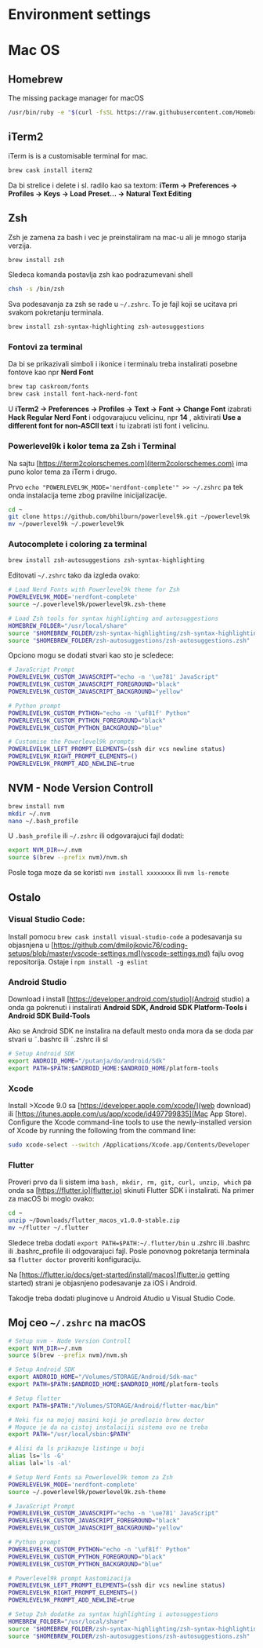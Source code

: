 # Environment settings

# Mac OS

## Homebrew

The missing package manager for macOS
```sh
/usr/bin/ruby -e "$(curl -fsSL https://raw.githubusercontent.com/Homebrew/install/master/install)"
```

## iTerm2

iTerm is is a customisable terminal for mac.
```sh
brew cask install iterm2
```
Da bi strelice i delete i sl. radilo kao sa textom: __iTerm → Preferences → Profiles → Keys → Load Preset... → Natural Text Editing__

## Zsh

Zsh je zamena za bash i vec je preinstaliram na mac-u ali je mnogo starija verzija.
```sh
brew install zsh
```

Sledeca komanda postavlja zsh kao podrazumevani shell
```sh
chsh -s /bin/zsh
```

Sva podesavanja za zsh se rade u `~/.zshrc`. To je fajl koji se ucitava pri svakom pokretanju terminala.

```sh
brew install zsh-syntax-highlighting zsh-autosuggestions
```

### Fontovi za terminal
Da bi se prikazivali simboli i ikonice i terminalu treba instalirati posebne fontove kao npr __Nerd Font__
```sh
brew tap caskroom/fonts
brew cask install font-hack-nerd-font
```
U __iTerm2 -> Preferences -> Profiles -> Text -> Font -> Change Font__ izabrati __Hack Regular Nerd Font__ i odgovarajucu velicinu, npr __14__ , aktivirati __Use a different font for non-ASCII text__ i tu izabrati isti font i velicinu.
### Powerlevel9k i kolor tema za Zsh i Terminal
Na sajtu [https://iterm2colorschemes.com](iterm2colorschemes.com) ima puno kolor tema za iTerm i drugo.

Prvo `echo "POWERLEVEL9K_MODE='nerdfont-complete'" >> ~/.zshrc` pa tek onda instalacija teme zbog pravilne inicijalizacije.

```sh
cd ~
git clone https://github.com/bhilburn/powerlevel9k.git ~/powerlevel9k
mv ~/powerlevel9k ~/.powerlevel9k
```
### Autocomplete i coloring za terminal
```sh
brew install zsh-autosuggestions zsh-syntax-highlighting
```

Editovati `~/.zshrc` tako da izgleda ovako:
```sh
# Load Nerd Fonts with Powerlevel9k theme for Zsh
POWERLEVEL9K_MODE='nerdfont-complete'
source ~/.powerlevel9k/powerlevel9k.zsh-theme

# Load Zsh tools for syntax highlighting and autosuggestions
HOMEBREW_FOLDER="/usr/local/share"
source "$HOMEBREW_FOLDER/zsh-syntax-highlighting/zsh-syntax-highlighting.zsh"
source "$HOMEBREW_FOLDER/zsh-autosuggestions/zsh-autosuggestions.zsh"
```

Opciono mogu se dodati stvari kao sto je scledece:
```sh
# JavaScript Prompt
POWERLEVEL9K_CUSTOM_JAVASCRIPT="echo -n '\ue781' JavaScript"
POWERLEVEL9K_CUSTOM_JAVASCRIPT_FOREGROUND="black"
POWERLEVEL9K_CUSTOM_JAVASCRIPT_BACKGROUND="yellow"

# Python prompt
POWERLEVEL9K_CUSTOM_PYTHON="echo -n '\uf81f' Python"
POWERLEVEL9K_CUSTOM_PYTHON_FOREGROUND="black"
POWERLEVEL9K_CUSTOM_PYTHON_BACKGROUND="blue"

# Customise the Powerlevel9k prompts
POWERLEVEL9K_LEFT_PROMPT_ELEMENTS=(ssh dir vcs newline status)
POWERLEVEL9K_RIGHT_PROMPT_ELEMENTS=()
POWERLEVEL9K_PROMPT_ADD_NEWLINE=true
```

## NVM - Node Version Controll
```sh
brew install nvm
mkdir ~/.nvm
nano ~/.bash_profile
```
U `.bash_profile` ili `~/.zshrc` ili odgovarajuci fajl dodati:
```sh
export NVM_DIR=~/.nvm
source $(brew --prefix nvm)/nvm.sh
```
Posle toga moze da se koristi `nvm install xxxxxxxx` ili `nvm ls-remote`

## Ostalo
### Visual Studio Code:
Install pomocu `brew cask install visual-studio-code` a podesavanja su objasnjena u [https://github.com/dmilojkovic76/coding-setups/blob/master/vscode-settings.md](vscode-settings.md) fajlu ovog repositorija.
Ostaje i `npm install -g eslint`

### Android Studio
Download i install [https://developer.android.com/studio](Android studio) a onda ga pokrenuti i instalirati __Android SDK, Android SDK Platform-Tools i Android SDK Build-Tools__

Ako se Android SDK ne instalira na default mesto onda mora da se doda par stvari u ˜.bashrc ili ˜.zshrc ili sl
```sh
# Setup Android SDK
export ANDROID_HOME="/putanja/do/android/Sdk"
export PATH=$PATH:$ANDROID_HOME:$ANDROID_HOME/platform-tools
```

### Xcode
Install >Xcode 9.0 sa [https://developer.apple.com/xcode/](web download) ili [https://itunes.apple.com/us/app/xcode/id497799835](Mac App Store).
Configure the Xcode command-line tools to use the newly-installed version of Xcode by running the following from the command line:
```sh
sudo xcode-select --switch /Applications/Xcode.app/Contents/Developer
```

### Flutter
Proveri prvo da li sistem ima `bash, mkdir, rm, git, curl, unzip, which` pa onda sa [https://flutter.io](flutter.io) skinuti Flutter SDK i instalirati. Na primer za macOS bi moglo ovako:
```sh
cd ~
unzip ~/Downloads/flutter_macos_v1.0.0-stable.zip
mv ~/flutter ~/.flutter
```
Sledece treba dodati `export PATH=$PATH:~/.flutter/bin` u .zshrc ili .bashrc ili .bashrc_profile ili odgovarajuci fajl. Posle ponovnog pokretanja terminala sa `flutter doctor` proveriti konfiguraciju.

Na [https://flutter.io/docs/get-started/install/macos](flutter.io getting started) strani je objasnjeno podesavanje za iOS i Android.

Takodje treba dodati pluginove u Android Atudio u Visual Studio Code.

## Moj ceo `~/.zshrc` na macOS
```sh
# Setup nvm - Node Version Controll
export NVM_DIR=~/.nvm
source $(brew --prefix nvm)/nvm.sh

# Setup Android SDK
export ANDROID_HOME="/Volumes/STORAGE/Android/Sdk-mac"
export PATH=$PATH:$ANDROID_HOME:$ANDROID_HOME/platform-tools

# Setup flutter
export PATH=$PATH:"/Volumes/STORAGE/Android/flutter-mac/bin"

# Neki fix na mojoj masini koji je predlozio brew doctor
# Moguce je da na cistoj instalaciji sistema ovo ne treba
export PATH="/usr/local/sbin:$PATH"

# Alisi da ls prikazuje listinge u boji
alias ls='ls -G'
alias lal='ls -al'

# Setup Nerd Fonts sa Powerlevel9k temom za Zsh
POWERLEVEL9K_MODE='nerdfont-complete'
source ~/.powerlevel9k/powerlevel9k.zsh-theme

# JavaScript Prompt
POWERLEVEL9K_CUSTOM_JAVASCRIPT="echo -n '\ue781' JavaScript"
POWERLEVEL9K_CUSTOM_JAVASCRIPT_FOREGROUND="black"
POWERLEVEL9K_CUSTOM_JAVASCRIPT_BACKGROUND="yellow"

# Python prompt
POWERLEVEL9K_CUSTOM_PYTHON="echo -n '\uf81f' Python"
POWERLEVEL9K_CUSTOM_PYTHON_FOREGROUND="black"
POWERLEVEL9K_CUSTOM_PYTHON_BACKGROUND="blue"

# Powerlevel9k prompt kastomizacija
POWERLEVEL9K_LEFT_PROMPT_ELEMENTS=(ssh dir vcs newline status)
POWERLEVEL9K_RIGHT_PROMPT_ELEMENTS=()
POWERLEVEL9K_PROMPT_ADD_NEWLINE=true

# Setup Zsh dodatke za syntax highlighting i autosuggestions
HOMEBREW_FOLDER="/usr/local/share"
source "$HOMEBREW_FOLDER/zsh-syntax-highlighting/zsh-syntax-highlighting.zsh"
source "$HOMEBREW_FOLDER/zsh-autosuggestions/zsh-autosuggestions.zsh"
```

